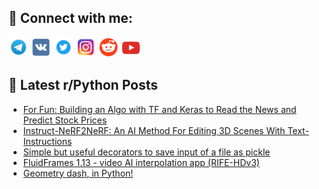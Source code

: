 ## 🔎 Connect with me:
[<img src="https://github.com/bullbesh/bullbesh/blob/main/images/Telegram.png" width="32" height="32" />](https://t.me/bullbesh)
[<img src="https://github.com/bullbesh/bullbesh/blob/main/images/VK.png" width="32" height="32" />](https://vk.com/bullbesh)
[<img src="https://github.com/bullbesh/bullbesh/blob/main/images/Twitter.png" width="32" height="32" />](https://twitter.com/bullbesh1)
[<img src="https://github.com/bullbesh/bullbesh/blob/main/images/Instagram.png" width="32" height="32" />](https://www.instagram.com/bullbesh)
[<img src="https://github.com/bullbesh/bullbesh/blob/main/images/Reddit.png" width="32" height="32" />](https://www.reddit.com/user/bullbesh)
[<img src="https://github.com/bullbesh/bullbesh/blob/main/images/YouTube.png" width="32" height="32" />](https://www.youtube.com/channel/UCtfjRs6uzgq5mfm8S06WTcg)

## 📕 Latest r/Python Posts
<!-- BLOG-POST-LIST:START -->
- [For Fun: Building an Algo with TF and Keras to Read the News and Predict Stock Prices](https://www.reddit.com/r/Python/comments/124ve2w/for_fun_building_an_algo_with_tf_and_keras_to/)
- [Instruct-NeRF2NeRF: An AI Method For Editing 3D Scenes With Text-Instructions](https://www.reddit.com/r/Python/comments/124u9dm/instructnerf2nerf_an_ai_method_for_editing_3d/)
- [Simple but useful decorators to save input of a file as pickle](https://www.reddit.com/r/Python/comments/124todq/simple_but_useful_decorators_to_save_input_of_a/)
- [FluidFrames 1.13 - video AI interpolation app &lpar;RIFE-HDv3&rpar;](https://www.reddit.com/r/Python/comments/124s64e/fluidframes_113_video_ai_interpolation_app/)
- [Geometry dash, in Python!](https://www.reddit.com/r/Python/comments/124qchh/geometry_dash_in_python/)
<!-- BLOG-POST-LIST:END -->
